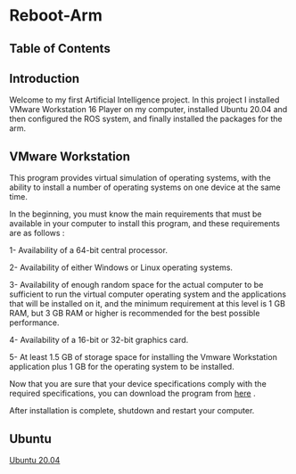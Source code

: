 # Reboot-Arm 

## Table of Contents

## Introduction
Welcome to my first Artificial Intelligence project. In this project I installed VMware Workstation 16 Player on my computer, installed Ubuntu 20.04 and then configured the ROS system, and finally installed the packages for the arm.


## VMware Workstation

This program provides virtual simulation of operating systems, with the ability to install a number of operating systems on one device at the same time.

In the beginning, you must know the main requirements that must be available in your computer to install this program, and these requirements are as follows :

1- Availability of a 64-bit central processor.

2- Availability of either Windows or Linux operating systems.

3- Availability of enough random space for the actual computer to be sufficient to run the virtual computer operating system and the applications that will be installed on it, and the minimum requirement at this level is 1 GB RAM, but 3 GB RAM or higher is recommended for the best possible performance.

4- Availability of a 16-bit or 32-bit graphics card.

5- At least 1.5 GB of storage space for installing the Vmware Workstation application plus 1 GB for the operating system to be installed.

Now that you are sure that your device specifications comply with the required specifications, you can download the program from [here](https://my.vmware.com/en/web/vmware/downloads/details?downloadGroup=WKST-PLAYER-1612&productId=1039&rPId=66621) .

After installation is complete, shutdown and restart your computer.

## Ubuntu

[Ubuntu 20.04](https://ubuntu.com/#download)




